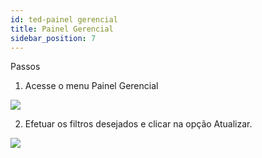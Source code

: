 ```yaml
---
id: ted-painel gerencial   
title: Painel Gerencial 
sidebar_position: 7
---
```


Passos

1) Acesse o menu Painel Gerencial

![](/img/ted/TEDCP-00123.png)

2) Efetuar os filtros desejados e clicar na opção Atualizar.

![](/img/ted/TEDCP-00124.png)